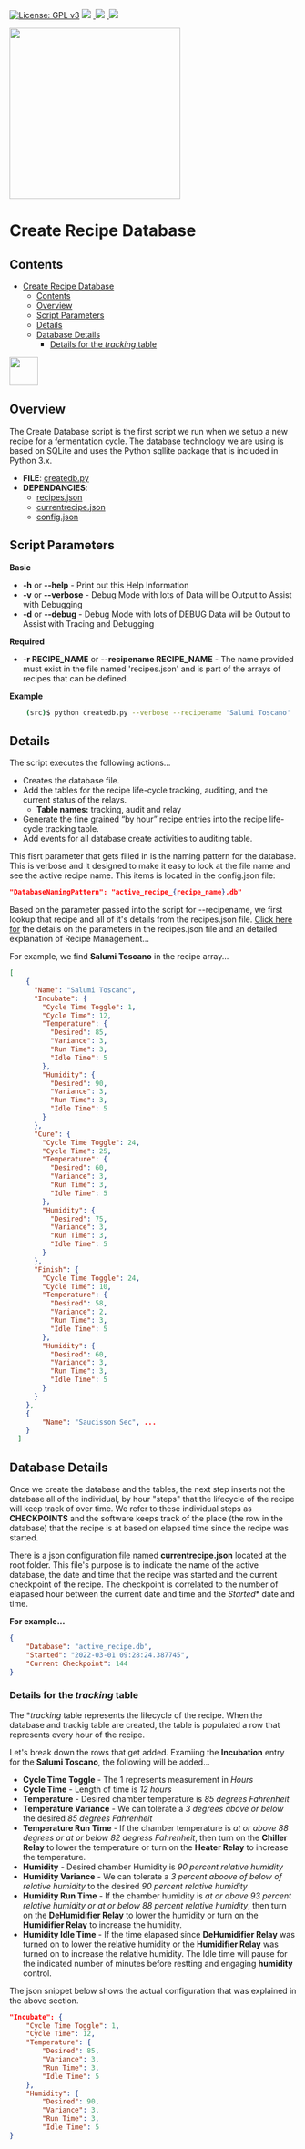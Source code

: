 [![License: GPL v3](https://img.shields.io/badge/License-GPLv3-blue.svg)](https://www.gnu.org/licenses/gpl-3.0)&nbsp;<a href="https://www.open-fermentation-project.org/"><img src="https://img.shields.io/badge/OFS v1-Open%20Fermentation%20Project%20v1-yellowgreen"></a>&nbsp;<a href="https://apps.azureiotcentral.com/">
<img src="https://img.shields.io/badge/Azure IoT Central-Open%20Fermentation%20Project%20v1-blue"></a>&nbsp;<a href="https://www.saluminator.com/">
<img src="https://img.shields.io/badge/IoT-Saluminator%20Appliance%20v4-purple"></a>

<img src="../../assets/open-fermentation-project-logo-v2_500px.png" width="300"/>

# Create Recipe Database

## Contents
- [Create Recipe Database](#create-recipe-database)
  - [Contents](#contents)
  - [Overview](#overview)
  - [Script Parameters](#script-parameters)
  - [Details](#details)
  - [Database Details](#database-details)
    - [Details for the *tracking* table](#details-for-the-tracking-table)

<img src="../../assets/python-icon.png" width="50" class="pull-left"/>

## Overview
The Create Database script is the first script we run when we setup a new recipe for a fermentation cycle.  The database technology we are using is based on SQLite and uses the Python sqllite package that is included in Python 3.x.

- **FILE**: <a href="./createdb.py">createdb.py</a>
- **DEPENDANCIES**: 
  - <a href="./recipes.json">recipes.json</a>
  - <a href="./currentrecipe.json">currentrecipe.json</a>
  - <a href="./config.json">config.json</a>

## Script Parameters

  **Basic**
  - **-h** or **--help** - Print out this Help Information
  - **-v** or **--verbose** - Debug Mode with lots of Data will be Output to Assist with Debugging
  - **-d** or **--debug** - Debug Mode with lots of DEBUG Data will be Output to Assist with Tracing and Debugging

  **Required**
  - **-r RECIPE_NAME** or **--recipename RECIPE_NAME** - The name provided must exist in the file named 'recipes.json' and is part of the arrays of recipes that can be defined.
  
  **Example**
````bash
    (src)$ python createdb.py --verbose --recipename 'Salumi Toscano'
````

## Details
The script executes the following actions...

- Creates the database file.
- Add the tables for the recipe life-cycle tracking, auditing, and the current status of the relays.
  - **Table names:** tracking, audit and relay
- Generate the fine grained “by hour” recipe entries into the recipe life-cycle tracking table.
- Add events for all database create activities to auditing table.

This fisrt parameter that gets filled in is the naming pattern for the database. This is verbose and it designed to make it easy to look at the file name and see the active recipe name. This items is located in the config.json file:

````json
"DatabaseNamingPattern": "active_recipe_{recipe_name}.db"
````
Based on the parameter passed into the script for --recipename, we first lookup that recipe and all of it's details from the recipes.json file. <a href="./createdb.py">Click here for</a>&nbsp;the details on the parameters in the recipes.json file and an detailed explanation of Recipe Management...

For example, we find **Salumi Toscano** in the recipe array...

````json
[
    {
      "Name": "Salumi Toscano",
      "Incubate": {
        "Cycle Time Toggle": 1,
        "Cycle Time": 12,
        "Temperature": {
          "Desired": 85,
          "Variance": 3,
          "Run Time": 3,
          "Idle Time": 5
        },
        "Humidity": {
          "Desired": 90,
          "Variance": 3,
          "Run Time": 3,
          "Idle Time": 5
        }
      },
      "Cure": {
        "Cycle Time Toggle": 24,
        "Cycle Time": 25,
        "Temperature": {
          "Desired": 60,
          "Variance": 3,
          "Run Time": 3,
          "Idle Time": 5
        },
        "Humidity": {
          "Desired": 75,
          "Variance": 3,
          "Run Time": 3,
          "Idle Time": 5
        }
      },
      "Finish": {
        "Cycle Time Toggle": 24,
        "Cycle Time": 10,
        "Temperature": {
          "Desired": 58,
          "Variance": 2,
          "Run Time": 3,
          "Idle Time": 5
        },
        "Humidity": {
          "Desired": 60,
          "Variance": 3,
          "Run Time": 3,
          "Idle Time": 5
        }
      }
    },
    {
        "Name": "Saucisson Sec", ...
    }    
  ]
  ````

## Database Details
Once we create the database and the tables, the next step inserts not the database all of the individual, by hour "steps" that the lifecycle of the recipe will keep track of over time. We refer to these individual steps as **CHECKPOINTS** and the software keeps track of the place (the row in the database) that the recipe is at based on elapsed time since the recipe was started.

There is a json configuration file named **currentrecipe.json** located at the root folder. This file's purpose is to indicate the name of the active database, the date and time that the recipe was started and the current checkpoint of the recipe. The checkpoint is correlated to the number of elapased hour between the current date and time and the *Started** date and time. 

**For example...**

````json
{
    "Database": "active_recipe.db",
    "Started": "2022-03-01 09:28:24.387745",
    "Current Checkpoint": 144
}
````

### Details for the *tracking* table
The **tracking* table represents the lifecycle of the recipe. When the database and trackig table are created, the table is populated a row that represents every hour of the recipe.

Let's break down the rows that get added. Examiing the **Incubation** entry for the **Salumi Toscano**, the following will be added...

* **Cycle Time Toggle** - The 1 represents measurement in *Hours*
* **Cycle Time** - Length of time is *12 hours*
* **Temperature** - Desired chamber temperature is *85 degrees Fahrenheit*
* **Temperature Variance** - We can tolerate a *3 degrees above or below* the desired *85 degrees Fahrenheit*
* **Temperature Run Time** - If the  chamber temperature is *at or above 88 degrees or at or below 82 degress Fahrenheit*, then turn on the **Chiller Relay** to lower the temperature or turn on the **Heater Relay** to increase the temperature.
* **Humidity** - Desired chamber Humidity is *90 percent relative humidity*
* **Humidity Variance** - We can tolerate a *3 percent aboove of below of relative humidity* to the desired *90 percent relative humidity*
* **Humidity Run Time** - If the  chamber humidity is *at or above 93 percent relative humidity or at or below 88 percent relative humidity*, then turn on the **DeHumidifier Relay** to lower the humidity or turn on the **Humidifier Relay** to increase the humidity.
* **Humidity Idle Time** - If the time elapased since **DeHumidifier Relay** was turned on to lower the relative humidity or the **Humidifier Relay** was turned on to increase the relative humidity. The Idle time will pause for the indicated number of minutes before restting and engaging **humidity** control.

The json snippet below shows the actual configuration that was explained in the above section.
 
````json
"Incubate": {
    "Cycle Time Toggle": 1,
    "Cycle Time": 12,
    "Temperature": {
        "Desired": 85,
        "Variance": 3,
        "Run Time": 3,
        "Idle Time": 5
    },
    "Humidity": {
        "Desired": 90,
        "Variance": 3,
        "Run Time": 3,
        "Idle Time": 5
}
````